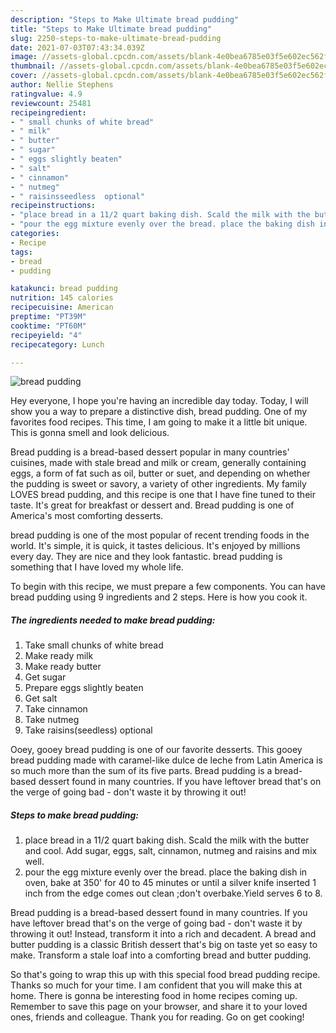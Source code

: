 ```yaml
---
description: "Steps to Make Ultimate bread pudding"
title: "Steps to Make Ultimate bread pudding"
slug: 2250-steps-to-make-ultimate-bread-pudding
date: 2021-07-03T07:43:34.039Z
image: //assets-global.cpcdn.com/assets/blank-4e0bea6785e03f5e602ec562f230caae08da540cada707380b4fe1bbebba43da.png
thumbnail: //assets-global.cpcdn.com/assets/blank-4e0bea6785e03f5e602ec562f230caae08da540cada707380b4fe1bbebba43da.png
cover: //assets-global.cpcdn.com/assets/blank-4e0bea6785e03f5e602ec562f230caae08da540cada707380b4fe1bbebba43da.png
author: Nellie Stephens
ratingvalue: 4.9
reviewcount: 25481
recipeingredient:
- " small chunks of white bread"
- " milk"
- " butter"
- " sugar"
- " eggs slightly beaten"
- " salt"
- " cinnamon"
- " nutmeg"
- " raisinsseedless  optional"
recipeinstructions:
- "place bread in a 11/2 quart baking dish. Scald the milk with the butter and cool. Add sugar, eggs, salt, cinnamon, nutmeg and raisins and mix well."
- "pour the egg mixture evenly over the bread. place the baking dish in oven, bake at 350&#39; for 40 to 45 minutes or until a silver knife inserted 1 inch from the edge comes out clean ;don&#39;t overbake.Yield serves 6 to 8."
categories:
- Recipe
tags:
- bread
- pudding

katakunci: bread pudding 
nutrition: 145 calories
recipecuisine: American
preptime: "PT39M"
cooktime: "PT60M"
recipeyield: "4"
recipecategory: Lunch

---
```



![bread pudding](//assets-global.cpcdn.com/assets/blank-4e0bea6785e03f5e602ec562f230caae08da540cada707380b4fe1bbebba43da.png)

Hey everyone, I hope you're having an incredible day today. Today, I will show you a way to prepare a distinctive dish, bread pudding. One of my favorites food recipes. This time, I am going to make it a little bit unique. This is gonna smell and look delicious.

Bread pudding is a bread-based dessert popular in many countries&#39; cuisines, made with stale bread and milk or cream, generally containing eggs, a form of fat such as oil, butter or suet, and depending on whether the pudding is sweet or savory, a variety of other ingredients. My family LOVES bread pudding, and this recipe is one that I have fine tuned to their taste. It&#39;s great for breakfast or dessert and. Bread pudding is one of America&#39;s most comforting desserts.

bread pudding is one of the most popular of recent trending foods in the world. It's simple, it is quick, it tastes delicious. It's enjoyed by millions every day. They are nice and they look fantastic. bread pudding is something that I have loved my whole life.


To begin with this recipe, we must prepare a few components. You can have bread pudding using 9 ingredients and 2 steps. Here is how you cook it.

<!--inarticleads1-->

##### The ingredients needed to make bread pudding:

1. Take  small chunks of white bread
1. Make ready  milk
1. Make ready  butter
1. Get  sugar
1. Prepare  eggs slightly beaten
1. Get  salt
1. Take  cinnamon
1. Take  nutmeg
1. Take  raisins(seedless)  optional


Ooey, gooey bread pudding is one of our favorite desserts. This gooey bread pudding made with caramel-like dulce de leche from Latin America is so much more than the sum of its five parts. Bread pudding is a bread-based dessert found in many countries. If you have leftover bread that&#39;s on the verge of going bad - don&#39;t waste it by throwing it out! 

<!--inarticleads2-->

##### Steps to make bread pudding:

1. place bread in a 11/2 quart baking dish. Scald the milk with the butter and cool. Add sugar, eggs, salt, cinnamon, nutmeg and raisins and mix well.
1. pour the egg mixture evenly over the bread. place the baking dish in oven, bake at 350&#39; for 40 to 45 minutes or until a silver knife inserted 1 inch from the edge comes out clean ;don&#39;t overbake.Yield serves 6 to 8.


Bread pudding is a bread-based dessert found in many countries. If you have leftover bread that&#39;s on the verge of going bad - don&#39;t waste it by throwing it out! Instead, transform it into a rich and decadent. A bread and butter pudding is a classic British dessert that&#39;s big on taste yet so easy to make. Transform a stale loaf into a comforting bread and butter pudding. 

So that's going to wrap this up with this special food bread pudding recipe. Thanks so much for your time. I am confident that you will make this at home. There is gonna be interesting food in home recipes coming up. Remember to save this page on your browser, and share it to your loved ones, friends and colleague. Thank you for reading. Go on get cooking!
